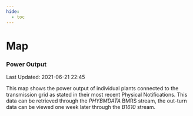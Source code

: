 ```yaml
---
hide:
  - toc
---
```


# Map

### Power Output

Last Updated: 2021-06-21 22:45

This map shows the power output of individual plants connected to the transmission grid as stated in their most recent Physical Notifications. This data can be retrieved through the *PHYBMDATA* BMRS stream, the out-turn data can be viewed one week later through the *B1610* stream.

<div id="map"></div>